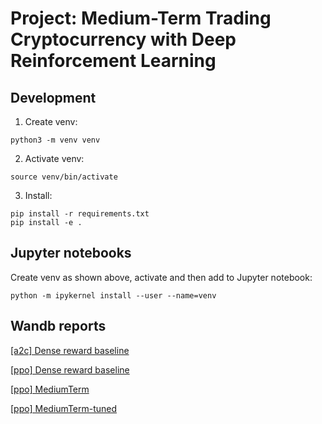 # Project: Medium-Term Trading Cryptocurrency with Deep Reinforcement Learning

## Development

1. Create venv:

```
python3 -m venv venv
```

2. Activate venv:

```
source venv/bin/activate
```

3. Install:

```
pip install -r requirements.txt
pip install -e .
```

## Jupyter notebooks

Create venv as shown above, activate and then add to Jupyter notebook:

```
python -m ipykernel install --user --name=venv
```

## Wandb reports

[[a2c] Dense reward baseline](https://api.wandb.ai/links/adonald-research/2xlej4r9)

[[ppo] Dense reward baseline](https://api.wandb.ai/links/adonald-research/8mfe0xdi)

[[ppo] MediumTerm](https://api.wandb.ai/links/adonald-research/5hr14w4o)

[[ppo] MediumTerm-tuned](https://api.wandb.ai/links/adonald-research/nuq1k18i)
